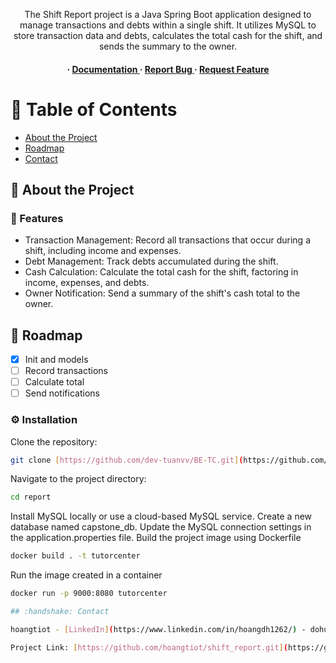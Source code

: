 <div align='center'>

<p>The Shift Report project is a Java Spring Boot application designed to manage transactions and debts within a single shift. It utilizes MySQL to store transaction data and debts, calculates the total cash for the shift, and sends the summary to the owner.</p>

<h4> <span> · </span> <a href="https://github.com/hoangtiot/Shift Report/blob/master/README.md"> Documentation </a> <span> · </span> <a href="https://github.com/hoangtiot/Shift Report/issues"> Report Bug </a> <span> · </span> <a href="https://github.com/hoangtiot/Shift Report/issues"> Request Feature </a> </h4>


</div>

# :notebook_with_decorative_cover: Table of Contents

- [About the Project](#star2-about-the-project)
- [Roadmap](#compass-roadmap)
- [Contact](#handshake-contact)


## :star2: About the Project

### :dart: Features
- Transaction Management: Record all transactions that occur during a shift, including income and expenses.
- Debt Management: Track debts accumulated during the shift.
- Cash Calculation: Calculate the total cash for the shift, factoring in income, expenses, and debts.
- Owner Notification: Send a summary of the shift's cash total to the owner.


## :compass: Roadmap

* [x] Init and models
* [ ] Record transactions
* [ ] Calculate total
* [ ] Send notifications

### :gear: Installation

Clone the repository:
```bash
git clone [https://github.com/dev-tuanvv/BE-TC.git](https://github.com/hoangtiot/shift_report.git)
```
Navigate to the project directory:
```bash
cd report
```
Install MySQL locally or use a cloud-based MySQL service. Create a new database named capstone_db. Update the MySQL connection settings in the application.properties file.
Build the project image using Dockerfile
```bash
docker build . -t tutorcenter
```
Run the image created in a container
```bash
docker run -p 9000:8080 tutorcenter

## :handshake: Contact

hoangtiot - [LinkedIn](https://www.linkedin.com/in/hoangdh1262/) - dohuyhoang1120@gmail.com

Project Link: [https://github.com/hoangtiot/shift_report.git](https://github.com/hoangtiot/shift_report.git)
